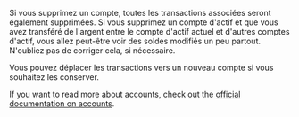 Si vous supprimez un compte, toutes les transactions associées seront également supprimées. Si vous supprimez un compte d'actif et que vous avez transféré de l'argent entre le compte d'actif actuel et d'autres comptes d'actif, vous allez peut-être voir des soldes modifiés un peu partout. N'oubliez pas de corriger cela, si nécessaire.

Vous pouvez déplacer les transactions vers un nouveau compte si vous souhaitez les conserver.

If you want to read more about accounts, check out the [official documentation on accounts](https://docs.firefly-iii.org/concepts/accounts).